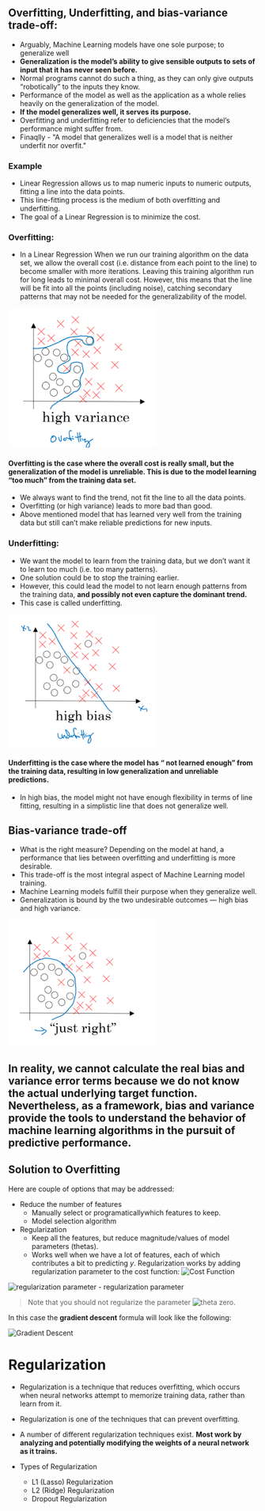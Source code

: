 ## Overfitting, Underfitting, and bias-variance trade-off:


* Arguably, Machine Learning models have one sole purpose; to generalize well
* **Generalization is the model’s ability to give sensible outputs to sets of input that it has never seen before.**
* Normal programs cannot do such a thing, as they can only give outputs “robotically” to the inputs they know.
* Performance of the model as well as the application as a whole relies heavily on the generalization of the model.
* **If the model generalizes well, it serves its purpose.**
* Overfitting and underfitting refer to deficiencies that the model’s performance might suffer from.
* Finaqlly - "A model that generalizes well is a model that is neither underfit nor overfit."

### Example
* Linear Regression allows us to map numeric inputs to numeric outputs, fitting a line into the data points. 
* This line-fitting process is the medium of both overfitting and underfitting.
* The goal of a Linear Regression is to minimize the cost.


### Overfitting:
* In a Linear Regression When we run our training algorithm on the data set, we allow the overall cost (i.e. distance from each point to the line) to become smaller with more iterations. Leaving this training algorithm run for long leads to minimal overall cost. However, this means that the line will be fit into all the points (including noise), catching secondary patterns that may not be needed for the generalizability of the model.


<img src="overfitting.png" alt="drawing" width="300"/>

#### Overfitting is the case where the overall cost is really small, but the generalization of the model is unreliable. This is due to the model learning “too much” from the training data set.

* We always want to find the trend, not fit the line to all the data points. 
* Overfitting (or high variance) leads to more bad than good.
* Above mentioned model that has learned very well from the training data but still can’t make reliable predictions for new inputs.



### Underfitting:

* We want the model to learn from the training data, but we don’t want it to learn too much (i.e. too many patterns). 
* One solution could be to stop the training earlier. 
* However, this could lead the model to not learn enough patterns from the training data, **and possibly not even capture the dominant trend.**
* This case is called underfitting.

<img src="underfitting.png" alt="drawing" width="300"/>


#### Underfitting is the case where the model has “ not learned enough” from the training data, resulting in low generalization and unreliable predictions.

* In high bias, the model might not have enough flexibility in terms of line fitting, resulting in a simplistic line that does not generalize well.

## Bias-variance trade-off
* What is the right measure? Depending on the model at hand, a performance that lies between overfitting and underfitting is more desirable. 
* This trade-off is the most integral aspect of Machine Learning model training.
* Machine Learning models fulfill their purpose when they generalize well. 
* Generalization is bound by the two undesirable outcomes — high bias and high variance.

<img src="tradeoff.png" alt="drawing" width="300"/>





In reality, we cannot calculate the real bias and variance error terms because we do not know the actual underlying target function. Nevertheless, as a framework, bias and variance provide the tools to understand the behavior of machine learning algorithms in the pursuit of predictive performance.
----
## Solution to Overfitting
Here are couple of options that may be addressed:
* Reduce the number of features 
   * Manually select or programaticallywhich features to keep.
   * Model selection algorithm
* Regularization 
   * Keep all the features, but reduce magnitude/values of model parameters (thetas).
   * Works well when we have a lot of features, each of which contributes a bit to predicting _y_.
Regularization works by adding regularization parameter to the cost function:
![Cost Function](https://github.com/iAmKankan/MachineLearning_With_Python/blob/master/images/logistic_regression/cost-function-with-regularization.svg)

![regularization parameter](https://github.com/iAmKankan/MachineLearning_With_Python/blob/master/images/logistic_regression/lambda.svg) - regularization parameter

> Note that you should not regularize the parameter ![theta zero](https://github.com/iAmKankan/MachineLearning_With_Python/blob/master/images/logistic_regression/theta-0.svg).

In this case the **gradient descent** formula will look like the following:

![Gradient Descent](https://github.com/iAmKankan/MachineLearning_With_Python/blob/master/images/logistic_regression/gradient-descent-3.svg)
 


# Regularization
* Regularization is a technique that reduces overfitting, which occurs when neural networks attempt to memorize training data, rather than learn from it.
* Regularization is one of the techniques that can prevent overfitting. 
* A number of different regularization techniques exist. **Most work by analyzing and potentially modifying the weights of a neural network as it trains.**

* Types of Regularization
  * L1 (Lasso) Regularization
  * L2 (Ridge) Regularization
  * Dropout Regularization
